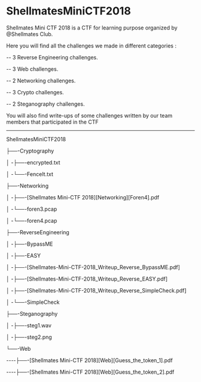 # ShellmatesMiniCTF2018
Shellmates Mini CTF 2018 is a CTF for learning purpose organized by @Shellmates Club.

Here you will find all the challenges we made in different categories :

-- 3 Reverse Engineering challenges.

-- 3 Web challenges.

-- 2 Networking challenges.

-- 3 Crypto challenges.

-- 2 Steganography challenges.


You will also find write-ups of some challenges written by our team members that participated in the CTF


---


ShellmatesMiniCTF2018

├──-Cryptography

│ -├──-encrypted.txt

│ -└──-FenceIt.txt

├──-Networking

│ -├──-[Shellmates Mini-CTF 2018][Networking][Foren4].pdf

│ -└──-foren3.pcap

│ -└──-foren4.pcap

├──-ReverseEngineering

│ -├──-BypassME

│ -├──-EASY

│ -├──-[Shellmates-Mini-CTF-2018_Writeup_Reverse_BypassME.pdf]

│ -├──-[Shellmates-Mini-CTF-2018_Writeup_Reverse_EASY.pdf]

│ -├──-[Shellmates-Mini-CTF-2018_Writeup_Reverse_SimpleCheck.pdf]

│ -└──-SimpleCheck

├──-Steganography

│ -├──-steg1.wav

│ -├──-steg2.png

└──-Web

----├──-[Shellmates Mini-CTF 2018][Web][Guess_the_token_1].pdf

----├──-[Shellmates Mini-CTF 2018][Web][Guess_the_token_2].pdf


